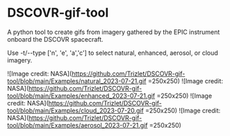 # DSCOVR-gif-tool

A python tool to create gifs from imagery gathered by the EPIC instrument onboard the DSCOVR spacecraft.

Use -t/--type ['n', 'e', 'a','c'] to select natural, enhanced, aerosol, or cloud imagery.

![Image credit: NASA](https://github.com/Trizlet/DSCOVR-gif-tool/blob/main/Examples/natural_2023-07-21.gif =250x250)
![Image credit: NASA](https://github.com/Trizlet/DSCOVR-gif-tool/blob/main/Examples/enhanced_2023-07-21.gif =250x250)
![Image credit: NASA](https://github.com/Trizlet/DSCOVR-gif-tool/blob/main/Examples/cloud_2023-07-20.gif =250x250)
![Image credit: NASA](https://github.com/Trizlet/DSCOVR-gif-tool/blob/main/Examples/aerosol_2023-07-21.gif =250x250)
